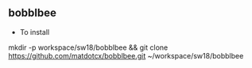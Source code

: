 ## bobblbee

* To install

mkdir -p workspace/sw18/bobblbee && git clone https://github.com/matdotcx/bobblbee.git ~/workspace/sw18/bobblbee
